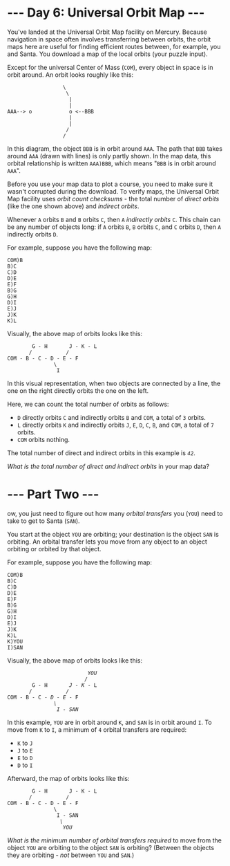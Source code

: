 # --- Day 6: Universal Orbit Map ---
You've landed at the Universal Orbit Map facility on Mercury. Because navigation in space often involves transferring between orbits, the orbit maps here are useful for finding efficient routes between, for example, you and Santa. You download a map of the local orbits (your puzzle input).

<p>Except for the universal Center of Mass (<code>COM</code>), every object in space is in orbit around. An orbit looks roughly like this:</p>
<pre><code>                  \
                   \
                    |
                    |
AAA--&gt; o            o &lt;--BBB
                    |
                    |
                   /
                  /
</code></pre>
<p>In this diagram, the object <code>BBB</code> is in orbit around <code>AAA</code>. The path that <code>BBB</code> takes around <code>AAA</code> (drawn with lines) is only partly shown. In the map data, this orbital relationship is written <code>AAA)BBB</code>, which means "<code>BBB</code> is in orbit around <code>AAA</code>".</p>
<p>Before you use your map data to plot a course, you need to make sure it wasn't corrupted during the download.  To verify maps, the Universal Orbit Map facility uses <em>orbit count checksums</em> - the total number of <em>direct orbits</em> (like the one shown above) and <em>indirect orbits</em>.</p>
	<p>Whenever <code>A</code> orbits <code>B</code> and <code>B</code> orbits <code>C</code>, then <code>A</code> <em>indirectly orbits</em> <code>C</code>.  This chain can be any number of objects long: if <code>A</code> orbits <code>B</code>, <code>B</code> orbits <code>C</code>, and <code>C</code> orbits <code>D</code>, then <code>A</code> indirectly orbits <code>D</code>.
</p><p>For example, suppose you have the following map:</p>
<pre><code>COM)B
B)C
C)D
D)E
E)F
B)G
G)H
D)I
E)J
J)K
K)L
</code></pre>
<p>Visually, the above map of orbits looks like this:</p>
<pre><code>        G - H       J - K - L
       /           /
COM - B - C - D - E - F
               \
                I
</code></pre>
<p>In this visual representation, when two objects are connected by a line, the one on the right directly orbits the one on the left.</p>
<p>Here, we can count the total number of orbits as follows:</p>
<ul>
<li><code>D</code> directly orbits <code>C</code> and indirectly orbits <code>B</code> and <code>COM</code>, a total of <code>3</code> orbits.</li>
<li><code>L</code> directly orbits <code>K</code> and indirectly orbits <code>J</code>, <code>E</code>, <code>D</code>, <code>C</code>, <code>B</code>, and <code>COM</code>, a total of <code>7</code> orbits.</li>
<li><code>COM</code> orbits nothing.</li>
</ul>
<p>The total number of direct and indirect orbits in this example is <code><em>42</em></code>.</p>
<p><em>What is the total number of direct and indirect orbits</em> in your map data?</p>


# --- Part Two ---
ow, you just need to figure out how many <em>orbital transfers</em> you (<code>YOU</code>) need to take to get to Santa (<code>SAN</code>).</p>
<p>You start at the object <code>YOU</code> are orbiting; your destination is the object <code>SAN</code> is orbiting. An orbital transfer lets you move from any object to an object orbiting or orbited by that object.</p>
<p>For example, suppose you have the following map:</p>
<pre><code>COM)B
B)C
C)D
D)E
E)F
B)G
G)H
D)I
E)J
J)K
K)L
K)YOU
I)SAN
</code></pre>
<p>Visually, the above map of orbits looks like this:</p>
<pre><code>                          <em>YOU</em>
                         <em>/</em>
        G - H       <em>J - K</em> - L
       /           <em>/</em>
COM - B - C - <em>D - E</em> - F
               <em>\</em>
                <em>I - SAN</em>
</code></pre>
<p>In this example, <code>YOU</code> are in orbit around <code>K</code>, and <code>SAN</code> is in orbit around <code>I</code>. To move from <code>K</code> to <code>I</code>, a minimum of <code>4</code> orbital transfers are required:</p>
<ul>
<li><code>K</code> to <code>J</code></li>
<li><code>J</code> to <code>E</code></li>
<li><code>E</code> to <code>D</code></li>
<li><code>D</code> to <code>I</code></li>
</ul>
<p>Afterward, the map of orbits looks like this:</p>
<pre><code>        G - H       J - K - L
       /           /
COM - B - C - D - E - F
               \
                I - SAN
                 <em>\</em>
                  <em>YOU</em>
</code></pre>
<p><em>What is the minimum number of orbital transfers required</em> to move from the object <code>YOU</code> are orbiting to the object <code>SAN</code> is orbiting? (Between the objects they are orbiting - <em>not</em> between <code>YOU</code> and <code>SAN</code>.)</p>
